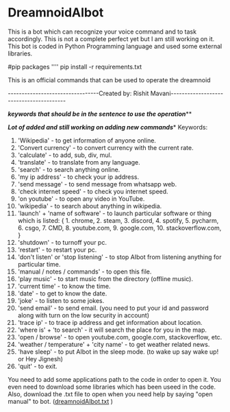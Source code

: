 # DreamnoidAIbot
This is a bot which can recognize your voice command and to task accordingly. This is not a complete perfect yet but I am still working on it. This bot is coded in Python Programming language and used some external libraries.

#pip packages
''''
pip install -r requirements.txt

This is an official commands that can be used to operate the dreamnoid

---------------------------------Created by: Rishit Mavani----------------------------------------


*********keywords that should be in the sentence to use the operation*********** 

*********Lot of added and still working on adding new commands**********
Keywords:

1) 'Wikipedia' - to get information of anyone online.
2) 'Convert currency' - to convert currency with the current rate.
3) 'calculate' - to add, sub, div, mul.
4) 'translate' - to translate from any language.
5) 'search' - to search anything online.
6) 'my ip address' - to check your ip address.
7) 'send message' - to send message from whatsapp web.
8) 'check internet speed' - to check you internet speed.
9) 'on youtube' - to open any video in YouTube.
10) 'wikipedia' - to search about anything in wikipedia.
11) 'launch' + 'name of software' - to launch particular software or thing which is listed:
					{ 1. chrome,
					   2. steam,
					   3. discord,
					   4. spotify,
					   5. pycharm,
					   6. csgo,
					   7. CMD,
					   8. youtube.com,
					   9. google.com,
					  10. stackoverflow.com,
						}
12) 'shutdown' - to turnoff your pc.
13) 'restart' - to restart your pc.
14) 'don't listen' or 'stop listening' - to stop AIbot from listening anything for particular time.
15) 'manual / notes / commands' - to open this file.
16) 'play music' - to start music from the directory (offline music).
17) 'current time' - to know the time.
18) 'date' - to get to know the date.
19) 'joke' - to listen to some jokes.
20) 'send email' - to send email. (you need to put your id and password along with turn on the low security in account)
21) 'trace ip' - to trace ip address and get information about location.
22) 'where is' + 'to search' - it will search the place for you in the map.
23) 'open / browse' - to open youtube.com, google.com, stackoverflow, etc.
24) 'weather / temperature' + 'city name' - to get weather related news.
26) 'have sleep' - to put AIbot in the sleep mode. (to wake up say wake up! or Hey Jignesh)
27) 'quit' - to exit.

You need to add some applications path to the code in order to open it.
You even need to download some libraries which has been useed in the code.
Also, download the .txt file to open when you need help by saying "open manual" to bot. ([dreamnoidAIbot.txt](https://github.com/rishitmavani/DreamnoidAIbot/files/6178434/dreamnoidAIbot.txt)
)

